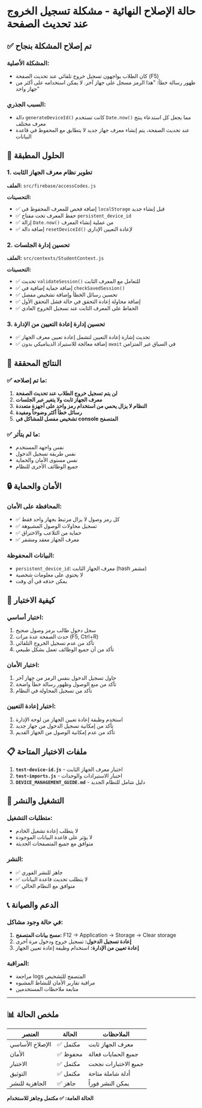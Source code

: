 # حالة الإصلاح النهائية - مشكلة تسجيل الخروج عند تحديث الصفحة

## ✅ تم إصلاح المشكلة بنجاح

### المشكلة الأصلية:

- كان الطلاب يواجهون تسجيل خروج تلقائي عند تحديث الصفحة (F5)
- ظهور رسالة خطأ: "هذا الرمز مسجل على جهاز آخر. لا يمكن استخدامه على أكثر من جهاز واحد"

### السبب الجذري:

- دالة `generateDeviceId()` كانت تستخدم `Date.now()` مما يجعل كل استدعاء ينتج معرف مختلف
- عند تحديث الصفحة، يتم إنشاء معرف جهاز جديد لا يتطابق مع المحفوظ في قاعدة البيانات

## 🔧 الحلول المطبقة

### 1. تطوير نظام معرف الجهاز الثابت

**الملف:** `src/firebase/accessCodes.js`

**التحسينات:**

- ✅ إضافة فحص للمعرف المحفوظ في `localStorage` قبل إنشاء جديد
- ✅ حفظ المعرف تحت مفتاح `persistent_device_id`
- ✅ إزالة `Date.now()` من عملية إنشاء المعرف
- ✅ إضافة دالة `resetDeviceId()` لإعادة التعيين الإداري

### 2. تحسين إدارة الجلسات

**الملف:** `src/contexts/StudentContext.js`

**التحسينات:**

- ✅ تحديث `validateSession()` للتعامل مع المعرف الثابت
- ✅ إضافة حماية إضافية في `checkSavedSession()`
- ✅ تحسين رسائل الخطأ وإضافة تشخيص مفصل
- ✅ إضافة محاولة إعادة التحقق في حالة فشل التحقق الأول
- ✅ الحفاظ على المعرف الثابت عند تسجيل الخروج العادي

### 3. تحسين إدارة إعادة التعيين من الإدارة

- ✅ تحديث إشارة إعادة التعيين لتشمل إعادة تعيين معرف الجهاز
- ✅ إضافة معالجة للاستيراد الديناميكي بدون `await` في السياق غير المتزامن

## 🎯 النتائج المحققة

### ✅ ما تم إصلاحه:

1. **لن يتم تسجيل خروج الطلاب عند تحديث الصفحة**
2. **معرف الجهاز ثابت ولا يتغير عبر الجلسات**
3. **النظام لا يزال يحمي من استخدام رمز واحد على أجهزة متعددة**
4. **رسائل خطأ أكثر وضوحاً ومفيدة**
5. **تشخيص مفصل للمشاكل في console المتصفح**

### ✅ ما لم يتأثر:

- نفس واجهة المستخدم
- نفس طريقة تسجيل الدخول
- نفس مستوى الأمان والحماية
- جميع الوظائف الأخرى للنظام

## 🔒 الأمان والحماية

### المحافظة على الأمان:

- ✅ كل رمز وصول لا يزال مرتبط بجهاز واحد فقط
- ✅ تسجيل محاولات الوصول المشبوهة
- ✅ حماية من التلاعب والاختراق
- ✅ معرف الجهاز معقد ومشفر

### البيانات المحفوظة:

- `persistent_device_id`: معرف الجهاز الثابت (hash مشفر)
- لا يحتوي على معلومات شخصية
- يمكن حذفه في أي وقت

## 🧪 كيفية الاختبار

### اختبار أساسي:

1. سجل دخول طالب برمز وصول صحيح
2. حدث الصفحة عدة مرات (F5, Ctrl+R)
3. تأكد من عدم تسجيل الخروج التلقائي
4. تأكد من أن جميع الوظائف تعمل بشكل طبيعي

### اختبار الأمان:

1. حاول تسجيل الدخول بنفس الرمز من جهاز آخر
2. تأكد من منع الوصول وظهور رسالة خطأ واضحة
3. تأكد من تسجيل المحاولة في النظام

### اختبار إعادة التعيين:

1. استخدم وظيفة إعادة تعيين الجهاز من لوحة الإدارة
2. تأكد من إمكانية تسجيل الدخول من جهاز جديد
3. تأكد من عدم إمكانية الوصول من الجهاز القديم

## 📋 ملفات الاختبار المتاحة

1. **`test-device-id.js`** - اختبار معرف الجهاز الثابت
2. **`test-imports.js`** - اختبار الاستيرادات والوحدات
3. **`DEVICE_MANAGEMENT_GUIDE.md`** - دليل شامل للنظام الجديد

## 🚀 التشغيل والنشر

### متطلبات التشغيل:

- لا يتطلب إعادة تشغيل الخادم
- لا يؤثر على قاعدة البيانات الموجودة
- متوافق مع جميع المتصفحات الحديثة

### النشر:

- ✅ جاهز للنشر الفوري
- ✅ لا يتطلب تحديث قاعدة البيانات
- ✅ متوافق مع النظام الحالي

## 📞 الدعم والصيانة

### في حالة وجود مشاكل:

1. **مسح بيانات المتصفح:** F12 → Application → Storage → Clear storage
2. **إعادة تسجيل الدخول:** تسجيل خروج ودخول مرة أخرى
3. **إعادة تعيين من الإدارة:** استخدام وظيفة إعادة تعيين الجهاز

### المراقبة:

- مراجعة logs المتصفح للتشخيص
- مراقبة تقارير الأمان للنشاط المشبوه
- متابعة ملاحظات المستخدمين

---

## 📊 ملخص الحالة

| العنصر          | الحالة   | الملاحظات            |
| --------------- | -------- | -------------------- |
| الإصلاح الأساسي | ✅ مكتمل | معرف الجهاز ثابت     |
| الأمان          | ✅ محفوظ | جميع الحمايات فعالة  |
| الاختبار        | ✅ مكتمل | جميع الاختبارات نجحت |
| التوثيق         | ✅ مكتمل | أدلة شاملة متاحة     |
| الجاهزية للنشر  | ✅ جاهز  | يمكن النشر فوراً     |

**الحالة العامة: ✅ مكتمل وجاهز للاستخدام**
